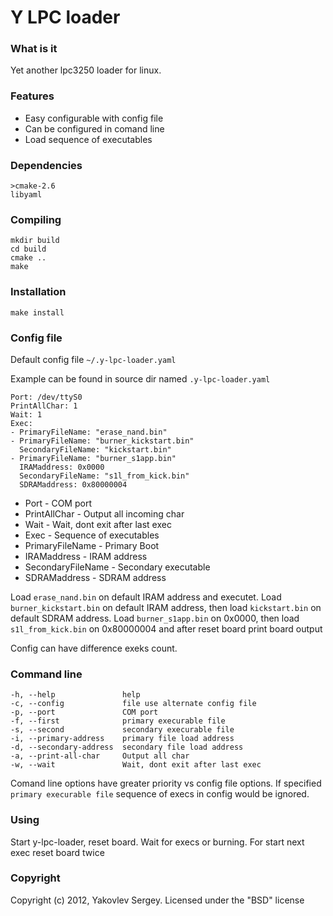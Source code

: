 # Y LPC loader

### What is it ###

Yet another lpc3250 loader for linux.

### Features ###

* Easy configurable with config file
* Can be configured in comand line
* Load sequence of executables

### Dependencies ###

    >cmake-2.6
    libyaml

### Compiling ###

    mkdir build
    cd build
    cmake ..
    make

### Installation ###

    make install

### Config file ###

Default config file `~/.y-lpc-loader.yaml`

Example can be found in source dir named `.y-lpc-loader.yaml`

    Port: /dev/ttyS0
    PrintAllChar: 1
    Wait: 1
    Exec:
    - PrimaryFileName: "erase_nand.bin"
    - PrimaryFileName: "burner_kickstart.bin"
      SecondaryFileName: "kickstart.bin"
    - PrimaryFileName: "burner_s1app.bin"
      IRAMaddress: 0x0000
      SecondaryFileName: "s1l_from_kick.bin"
      SDRAMaddress: 0x80000004

* Port - COM port
* PrintAllChar - Output all incoming char
* Wait - Wait, dont exit after last exec
* Exec - Sequence of executables
* PrimaryFileName - Primary Boot
* IRAMaddress - IRAM address
* SecondaryFileName - Secondary executable
* SDRAMaddress - SDRAM address

Load `erase_nand.bin` on default IRAM address and executet. Load `burner_kickstart.bin` on default IRAM address,
then load `kickstart.bin` on default SDRAM address. Load `burner_s1app.bin` on 0x0000,
then load `s1l_from_kick.bin` on 0x80000004 and after reset board print board output

Config can have difference exeks count.

### Command line ###

    -h, --help               help
    -c, --config             file use alternate config file
    -p, --port               COM port
    -f, --first              primary execurable file
    -s, --second             secondary execurable file
    -i, --primary-address    primary file load address
    -d, --secondary-address  secondary file load address
    -a, --print-all-char     Output all char
    -w, --wait               Wait, dont exit after last exec

Comand line options have greater priority vs config file options. If specified `primary execurable file` sequence of execs in config would be ignored.

### Using ###

Start y-lpc-loader, reset board. Wait for execs or burning. For start next exec reset board twice

### Copyright ###

Copyright (c) 2012, Yakovlev Sergey. Licensed under the "BSD" license
